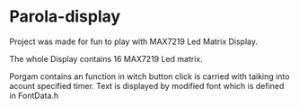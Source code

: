 # Parola-display
Project was made for fun to play with MAX7219 Led Matrix Display.

The whole Display contains 16 MAX7219 Led matrix. 

Porgam contains an function in witch button click is carried with taiking into acount specified timer. 
Text is displayed by modified font which is defined in FontData.h

